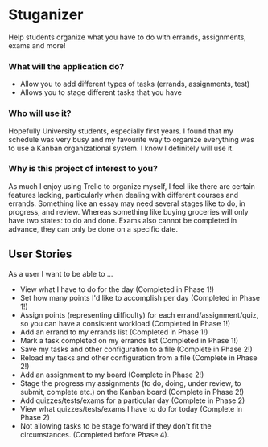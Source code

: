 # Stuganizer
Help students organize what you have to do with errands, assignments, exams and more!

### What will the application do?
 * Allow you to add different types of tasks (errands, assignments, test)
 * Allows you to stage different tasks that you have 

### Who will use it?
Hopefully University students, especially first years. I found that my schedule was very busy and my favourite way to
organize everything was to use a Kanban organizational system. I know I definitely will use it.

### Why is this project of interest to you?
As much I enjoy using Trello to organize myself, I feel like there are certain features lacking, particularly when
dealing with different courses and errands. Something like an essay may need several stages like to do, in progress, 
and review. Whereas something like buying groceries will only have two states: to do and done. Exams also cannot be
completed in advance, they can only be done on a specific date.

## User Stories  
As a user I want to be able to ...  
 * View what I have to do for the day (Completed in Phase 1!)
 * Set how many points I'd like to accomplish per day (Completed in Phase 1!)
 * Assign points (representing difficulty) for each errand/assignment/quiz, so you can have a consistent workload
   (Completed in Phase 1!)
 * Add an errand to my errands list (Completed in Phase 1!)
 * Mark a task completed on my errands list (Completed in Phase 1!)
 * Save my tasks and other configuration to a file (Complete in Phase 2!)
 * Reload my tasks and other configuration from a file (Complete in Phase 2!)
 * Add an assignment to my board (Complete in Phase 2!)
 * Stage the progress my assignments (to do, doing, under review, to submit, complete etc.) on the Kanban board 
 (Complete in Phase 2!)
 * Add quizzes/tests/exams for a particular day (Complete in Phase 2)
 * View what quizzes/tests/exams I have to do for today (Complete in Phase 2)
 * Not allowing tasks to be stage forward if they don't fit the circumstances. (Completed before Phase 4). 